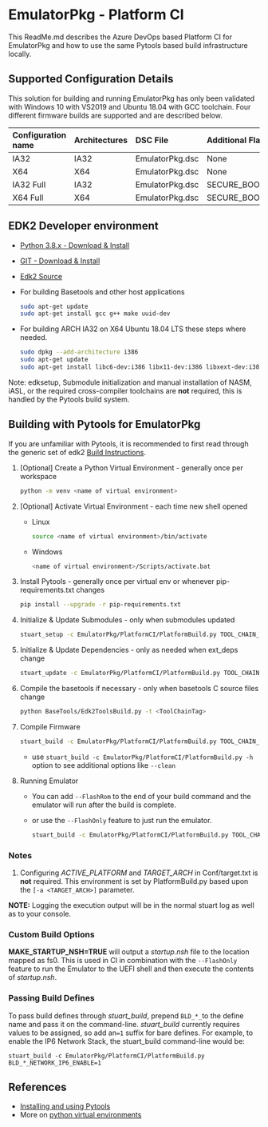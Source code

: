 # EmulatorPkg - Platform CI

This ReadMe.md describes the Azure DevOps based Platform CI for EmulatorPkg and how
to use the same Pytools based build infrastructure locally.

## Supported Configuration Details

This solution for building and running EmulatorPkg has only been validated with Windows 10
with VS2019 and Ubuntu 18.04 with GCC toolchain. Four different firmware builds are
supported and are described below.

| Configuration name      | Architectures      | DSC File         |Additional Flags |
| :----                   | :-----             | :----            | :----           |
| IA32                    | IA32               | EmulatorPkg.dsc  | None            |
| X64                     | X64                | EmulatorPkg.dsc  | None            |
| IA32 Full               | IA32               | EmulatorPkg.dsc  | SECURE_BOOT_ENABLE=TRUE |
| X64 Full                | X64                | EmulatorPkg.dsc  | SECURE_BOOT_ENABLE=TRUE |

## EDK2 Developer environment

- [Python 3.8.x - Download & Install](https://www.python.org/downloads/)
- [GIT - Download & Install](https://git-scm.com/download/)
- [Edk2 Source](https://github.com/tianocore/edk2)
- For building Basetools and other host applications

  ``` bash
  sudo apt-get update
  sudo apt-get install gcc g++ make uuid-dev
  ```

- For building ARCH IA32 on X64 Ubuntu 18.04 LTS these steps where needed.

  ``` bash
  sudo dpkg --add-architecture i386
  sudo apt-get update
  sudo apt-get install libc6-dev:i386 libx11-dev:i386 libxext-dev:i386 lib32gcc-7-dev
  ```

Note: edksetup, Submodule initialization and manual installation of NASM, iASL, or
the required cross-compiler toolchains are **not** required, this is handled by the
Pytools build system.

## Building with Pytools for EmulatorPkg

If you are unfamiliar with Pytools, it is recommended to first read through
the generic set of edk2 [Build Instructions](https://github.com/tianocore/tianocore.github.io/wiki/Build-Instructions).

1. [Optional] Create a Python Virtual Environment - generally once per workspace

    ``` bash
    python -m venv <name of virtual environment>
    ```

2. [Optional] Activate Virtual Environment - each time new shell opened
    - Linux

      ```bash
      source <name of virtual environment>/bin/activate
      ```

    - Windows

      ``` bash
      <name of virtual environment>/Scripts/activate.bat
      ```

3. Install Pytools - generally once per virtual env or whenever pip-requirements.txt changes

    ``` bash
    pip install --upgrade -r pip-requirements.txt
    ```

4. Initialize & Update Submodules - only when submodules updated

    ``` bash
    stuart_setup -c EmulatorPkg/PlatformCI/PlatformBuild.py TOOL_CHAIN_TAG=<TOOL_CHAIN_TAG> -a <TARGET_ARCH>
    ```

5. Initialize & Update Dependencies - only as needed when ext_deps change

    ``` bash
    stuart_update -c EmulatorPkg/PlatformCI/PlatformBuild.py TOOL_CHAIN_TAG=<TOOL_CHAIN_TAG> -a <TARGET_ARCH>
    ```

6. Compile the basetools if necessary - only when basetools C source files change

    ``` bash
    python BaseTools/Edk2ToolsBuild.py -t <ToolChainTag>
    ```

7. Compile Firmware

    ``` bash
    stuart_build -c EmulatorPkg/PlatformCI/PlatformBuild.py TOOL_CHAIN_TAG=<TOOL_CHAIN_TAG> -a <TARGET_ARCH>
    ```

    - use `stuart_build -c EmulatorPkg/PlatformCI/PlatformBuild.py -h` option to see additional
    options like `--clean`

8. Running Emulator
    - You can add `--FlashRom` to the end of your build command and the emulator will run after the
    build is complete.
    - or use the `--FlashOnly` feature to just run the emulator.

      ``` bash
      stuart_build -c EmulatorPkg/PlatformCI/PlatformBuild.py TOOL_CHAIN_TAG=<TOOL_CHAIN_TAG> -a <TARGET_ARCH> --FlashOnly
      ```

### Notes

1. Configuring *ACTIVE_PLATFORM* and *TARGET_ARCH* in Conf/target.txt is **not** required. This
   environment is set by PlatformBuild.py based upon the `[-a <TARGET_ARCH>]` parameter.

**NOTE:** Logging the execution output will be in the normal stuart log as well as to your console.

### Custom Build Options

**MAKE_STARTUP_NSH=TRUE** will output a *startup.nsh* file to the location mapped as fs0. This is
used in CI in combination with the `--FlashOnly` feature to run the Emulator to the UEFI shell and then execute
the contents of *startup.nsh*.

### Passing Build Defines

To pass build defines through _stuart_build_, prepend `BLD_*_`to the define name and pass it on the
command-line. _stuart_build_ currently requires values to be assigned, so add an`=1` suffix for bare defines.
For example, to enable the IP6 Network Stack, the stuart_build command-line would be:

`stuart_build -c EmulatorPkg/PlatformCI/PlatformBuild.py BLD_*_NETWORK_IP6_ENABLE=1`

## References

- [Installing and using Pytools](https://github.com/tianocore/edk2-pytool-extensions/blob/master/docs/using.md#installing)
- More on [python virtual environments](https://docs.python.org/3/library/venv.html)
